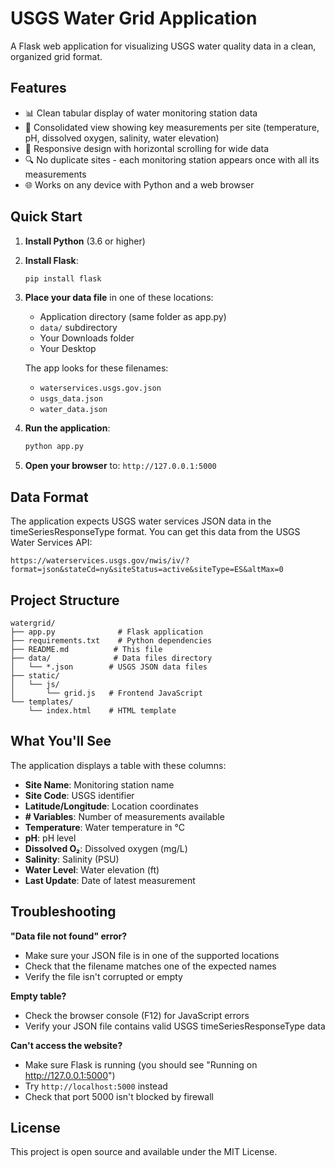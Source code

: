 # USGS Water Grid Application

A Flask web application for visualizing USGS water quality data in a clean, organized grid format.

## Features

- 📊 Clean tabular display of water monitoring station data
- 🌊 Consolidated view showing key measurements per site (temperature, pH, dissolved oxygen, salinity, water elevation)
- 📱 Responsive design with horizontal scrolling for wide data
- 🔍 No duplicate sites - each monitoring station appears once with all its measurements
- 🌐 Works on any device with Python and a web browser

## Quick Start

1. **Install Python** (3.6 or higher)

2. **Install Flask**:
   ```bash
   pip install flask
   ```

3. **Place your data file** in one of these locations:
   - Application directory (same folder as app.py)
   - `data/` subdirectory
   - Your Downloads folder
   - Your Desktop

   The app looks for these filenames:
   - `waterservices.usgs.gov.json`
   - `usgs_data.json`
   - `water_data.json`

4. **Run the application**:
   ```bash
   python app.py
   ```

5. **Open your browser** to: `http://127.0.0.1:5000`

## Data Format

The application expects USGS water services JSON data in the timeSeriesResponseType format. You can get this data from the USGS Water Services API:

```
https://waterservices.usgs.gov/nwis/iv/?format=json&stateCd=ny&siteStatus=active&siteType=ES&altMax=0
```

## Project Structure

```
watergrid/
├── app.py              # Flask application
├── requirements.txt    # Python dependencies
├── README.md          # This file
├── data/              # Data files directory
│   └── *.json        # USGS JSON data files
├── static/
│   └── js/
│       └── grid.js   # Frontend JavaScript
└── templates/
    └── index.html    # HTML template
```

## What You'll See

The application displays a table with these columns:
- **Site Name**: Monitoring station name
- **Site Code**: USGS identifier
- **Latitude/Longitude**: Location coordinates
- **# Variables**: Number of measurements available
- **Temperature**: Water temperature in °C
- **pH**: pH level
- **Dissolved O₂**: Dissolved oxygen (mg/L)
- **Salinity**: Salinity (PSU)
- **Water Level**: Water elevation (ft)
- **Last Update**: Date of latest measurement

## Troubleshooting

**"Data file not found" error?**
- Make sure your JSON file is in one of the supported locations
- Check that the filename matches one of the expected names
- Verify the file isn't corrupted or empty

**Empty table?**
- Check the browser console (F12) for JavaScript errors
- Verify your JSON file contains valid USGS timeSeriesResponseType data

**Can't access the website?**
- Make sure Flask is running (you should see "Running on http://127.0.0.1:5000")
- Try `http://localhost:5000` instead
- Check that port 5000 isn't blocked by firewall

## License

This project is open source and available under the MIT License.